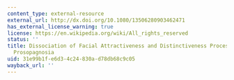 ```yaml
---
content_type: external-resource
external_url: http://dx.doi.org/10.1080/13506280903462471
has_external_license_warning: true
license: https://en.wikipedia.org/wiki/All_rights_reserved
status: ''
title: Dissociation of Facial Attractiveness and Distinctiveness Processing in Congenital
  Prosopagnosia
uid: 31e99b1f-e6d3-4c24-830a-d78db68c9c05
wayback_url: ''
---
```


